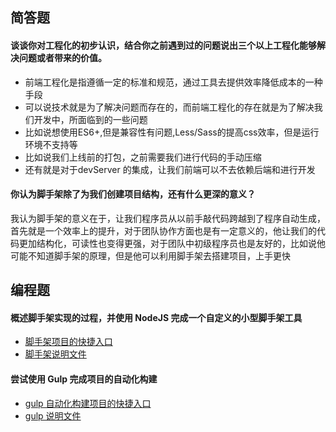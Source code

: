 ## 简答题

#### 谈谈你对工程化的初步认识，结合你之前遇到过的问题说出三个以上工程化能够解决问题或者带来的价值。
- 前端工程化是指遵循一定的标准和规范，通过工具去提供效率降低成本的一种手段
- 可以说技术就是为了解决问题而存在的，而前端工程化的存在就是为了解决我们开发中，所面临到的一些问题
- 比如说想使用ES6+,但是兼容性有问题,Less/Sass的提高css效率，但是运行环境不支持等
- 比如说我们上线前的打包，之前需要我们进行代码的手动压缩
- 还有就是对于devServer 的集成，让我们前端可以不去依赖后端和进行开发


#### 你认为脚手架除了为我们创建项目结构，还有什么更深的意义？
我认为脚手架的意义在于，让我们程序员从以前手敲代码跨越到了程序自动生成，首先就是一个效率上的提升，对于团队协作方面也是有一定意义的，他让我们的代码更加结构化，可读性也变得更强，对于团队中初级程序员也是友好的，比如说他可能不知道脚手架的原理，但是他可以利用脚手架去搭建项目，上手更快

## 编程题
#### 概述脚手架实现的过程，并使用 NodeJS 完成一个自定义的小型脚手架工具
- [脚手架项目的快捷入口](./code/homework-scaffolding)
- [脚手架说明文件](./code/homework-scaffolding/README.md)

#### 尝试使用 Gulp 完成项目的自动化构建
- [gulp 自动化构建项目的快捷入口](./code/gulpConf)
- [gulp 说明文件](./code/gulpConf/README.md)
